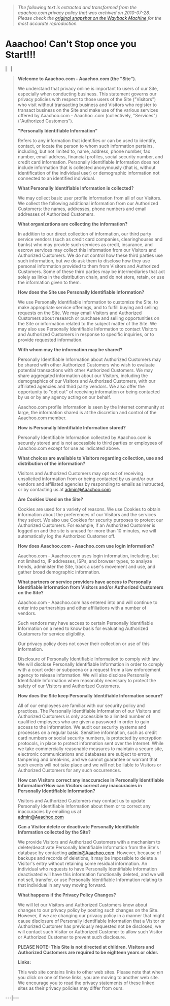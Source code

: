 > *The following text is extracted and transformed from the aaachoo.com privacy policy that was archived on 2010-07-28. Please check the [original snapshot on the Wayback Machine](https://web.archive.org/web/20100728080655id_/http%3A//www.aaachoo.com/policy.php) for the most accurate reproduction.*

# Aaachoo! Can't Stop once you Start!!!

|   |  

> **Welcome to Aaachoo.com \- Aaachoo.com (the "Site").**
> 
> We understand that privacy online is important to users of our Site, especially when conducting business. This statement governs our privacy policies with respect to those users of the Site ("Visitors") who visit without transacting business and Visitors who register to transact business on the Site and make use of the various services offered by Aaachoo.com - Aaachoo .com (collectively, "Services") ("Authorized Customers").
> 
> **"Personally Identifiable Information"**
> 
> Refers to any information that identifies or can be used to identify, contact, or locate the person to whom such information pertains, including, but not limited to, name, address, phone number, fax number, email address, financial profiles, social security number, and credit card information. Personally Identifiable Information does not include information that is collected anonymously (that is, without identification of the individual user) or demographic information not connected to an identified individual.
> 
> **What Personally Identifiable Information is collected?**
> 
> We may collect basic user profile information from all of our Visitors. We collect the following additional information from our Authorized Customers: the names, addresses, phone numbers and email addresses of Authorized Customers.
> 
> **What organizations are collecting the information?**
> 
> In addition to our direct collection of information, our third party service vendors (such as credit card companies, clearinghouses and banks) who may provide such services as credit, insurance, and escrow services may collect this information from our Visitors and Authorized Customers. We do not control how these third parties use such information, but we do ask them to disclose how they use personal information provided to them from Visitors and Authorized Customers. Some of these third parties may be intermediaries that act solely as links in the distribution chain, and do not store, retain, or use the information given to them.
> 
> **How does the Site use Personally Identifiable Information?**
> 
> We use Personally Identifiable Information to customize the Site, to make appropriate service offerings, and to fulfill buying and selling requests on the Site. We may email Visitors and Authorized Customers about research or purchase and selling opportunities on the Site or information related to the subject matter of the Site. We may also use Personally Identifiable Information to contact Visitors and Authorized Customers in response to specific inquiries, or to provide requested information.
> 
> **With whom may the information may be shared?**
> 
> Personally Identifiable Information about Authorized Customers may be shared with other Authorized Customers who wish to evaluate potential transactions with other Authorized Customers. We may share aggregated information about our Visitors, including the demographics of our Visitors and Authorized Customers, with our affiliated agencies and third party vendors. We also offer the opportunity to "opt out" of receiving information or being contacted by us or by any agency acting on our behalf.
> 
> Aaachoo.com profile information is seen by the Internet community at large, the information shared is at the discretion and control of the Aaachoo.com member. 
> 
> **How is Personally Identifiable Information stored?**
> 
> Personally Identifiable Information collected by Aaachoo.com is securely stored and is not accessible to third parties or employees of Aaachoo.com except for use as indicated above.
> 
> **What choices are available to Visitors regarding collection, use and distribution of the information?**
> 
> Visitors and Authorized Customers may opt out of receiving unsolicited information from or being contacted by us and/or our vendors and affiliated agencies by responding to emails as instructed, or by contacting us at [admin@Aaachoo.com](mailto:admin@aaachoo.com)
> 
> **Are Cookies Used on the Site?**
> 
> Cookies are used for a variety of reasons. We use Cookies to obtain information about the preferences of our Visitors and the services they select. We also use Cookies for security purposes to protect our Authorized Customers. For example, if an Authorized Customer is logged on and the site is unused for more than 10 minutes, we will automatically log the Authorized Customer off.
> 
> **How does Aaachoo.com \- Aaachoo.com use login information?**
> 
> Aaachoo.com - Aaachoo.com uses login information, including, but not limited to, IP addresses, ISPs, and browser types, to analyze trends, administer the Site, track a user's movement and use, and gather broad demographic information.
> 
> **What partners or service providers have access to Personally Identifiable Information from Visitors and/or Authorized Customers on the Site?**
> 
> Aaachoo.com - Aaachoo.com has entered into and will continue to enter into partnerships and other affiliations with a number of vendors.
> 
> Such vendors may have access to certain Personally Identifiable Information on a need to know basis for evaluating Authorized Customers for service eligibility.
> 
> Our privacy policy does not cover their collection or use of this information.
> 
> Disclosure of Personally Identifiable Information to comply with law. We will disclose Personally Identifiable Information in order to comply with a court order or subpoena or a request from a law enforcement agency to release information. We will also disclose Personally Identifiable Information when reasonably necessary to protect the safety of our Visitors and Authorized Customers.
> 
> **How does the Site keep Personally Identifiable Information secure?**
> 
> All of our employees are familiar with our security policy and practices. The Personally Identifiable Information of our Visitors and Authorized Customers is only accessible to a limited number of qualified employees who are given a password in order to gain access to the information. We audit our security systems and processes on a regular basis. Sensitive information, such as credit card numbers or social security numbers, is protected by encryption protocols, in place to protect information sent over the Internet. While we take commercially reasonable measures to maintain a secure site, electronic communications and databases are subject to errors, tampering and break-ins, and we cannot guarantee or warrant that such events will not take place and we will not be liable to Visitors or Authorized Customers for any such occurrences.
> 
> **How can Visitors correct any inaccuracies in Personally Identifiable Information?How can Visitors correct any inaccuracies in Personally Identifiable Information?**
> 
> Visitors and Authorized Customers may contact us to update Personally Identifiable Information about them or to correct any inaccuracies by emailing us at [  
>  admin@Aaachoo.com](mailto:admin@aaachoo.com)
> 
> **Can a Visitor delete or deactivate Personally Identifiable Information collected by the Site?**
> 
> We provide Visitors and Authorized Customers with a mechanism to delete/deactivate Personally Identifiable Information from the Site's database by contacting admin@Aaachoo.com. However, because of backups and records of deletions, it may be impossible to delete a Visitor's entry without retaining some residual information. An individual who requests to have Personally Identifiable Information deactivated will have this information functionally deleted, and we will not sell, transfer, or use Personally Identifiable Information relating to that individual in any way moving forward.
> 
> **What happens if the Privacy Policy Changes?**
> 
> We will let our Visitors and Authorized Customers know about changes to our privacy policy by posting such changes on the Site. However, if we are changing our privacy policy in a manner that might cause disclosure of Personally Identifiable Information that a Visitor or Authorized Customer has previously requested not be disclosed, we will contact such Visitor or Authorized Customer to allow such Visitor or Authorized Customer to prevent such disclosure.
> 
> **PLEASE NOTE: This Site is not directed at children. Visitors and Authorized Customers are required to be eighteen years or older.**
> 
> **Links:**
> 
> This web site contains links to other web sites. Please note that when you click on one of these links, you are moving to another web site. We encourage you to read the privacy statements of these linked sites as their privacy policies may differ from ours.   
  
---|---

